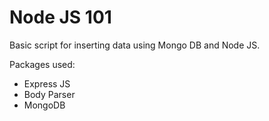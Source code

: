 # Node JS 101

Basic script for inserting data using Mongo DB and Node JS.

Packages used:
  - Express JS
  - Body Parser
  - MongoDB